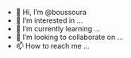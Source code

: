 - 👋 Hi, I’m @boussoura
- 👀 I’m interested in ...
- 🌱 I’m currently learning ...
- 💞️ I’m looking to collaborate on ...
- 📫 How to reach me ...

<!---
boussoura/boussoura is a ✨ special ✨ repository because its `README.md` (this file) appears on your GitHub profile.
You can click the Preview link to take a look at your changes.
--->
